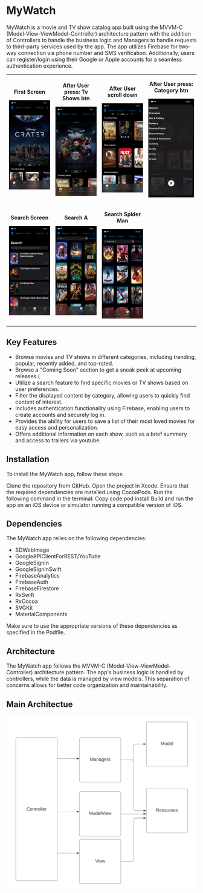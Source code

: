 # MyWatch

MyWatch is a movie and TV show catalog app built using the MVVM-C (Model-View-ViewModel-Controller) architecture pattern with the addition of Controllers to handle the business logic and Managers to handle requests to third-party services used by the app. The app utilizes Firebase for two-way connection via phone number and SMS verification. Additionally, users can register/login using their Google or Apple accounts for a seamless authentication experience. 

<table>
  <tr>
    <td align="center">
      <p><strong>First Screen</strong></p>
      <p><img src="/FirstScreen.png" alt="First Screen" width="300"></p>
    </td>
    <td align="center">
      <p><strong>After User press: Tv Shows btn</strong></p>
      <p><img src="/FirstScreenTV.png" alt="First Screen TV" width="300"></p>
    </td>
    <td align="center">
      <p><strong>After User scroll down</strong></p>
      <p><img src="/ScrollDown.png" alt="Scroll Down" width="300"></p>
    </td>
    <td align="center">
      <p><strong>After User press: Category btn</strong></p>
      <p><img src="/Category.png" alt="Category" width="300"></p>
    </td>
  </tr>
  <tr>
    <td align="center">
      <p><strong>Search Screen</strong></p>
      <p><img src="/Search.png" alt="Search Screen" width="300"></p>
    </td>
    <td align="center">
      <p><strong>Search A</strong></p>
      <p><img src="/SearchA.png" alt="Search A" width="300"></p>
    </td>
    <td align="center">
      <p><strong>Search Spider Man</strong></p>
      <p><img src="/SearchSpiderMan.png" alt="Search Spider Man" width="300"></p>
    </td>
  </tr>
</table>


## Key Features

* Browse movies and TV shows in different categories, including trending, popular, recently added, and top-rated.
* Browse a "Coming Soon" section to get a sneak peek at upcoming releases.(
* Utilize a search feature to find specific movies or TV shows based on user preferences.
* Filter the displayed content by category, allowing users to quickly find content of interest.
* Includes authentication functionality using Firebase, enabling users to create accounts and securely log in.
* Provides the ability for users to save a list of their most loved movies for easy access and personalization.
* Offers additional information on each show, such as a brief summary and access to trailers via youtube.
  
## Installation
To install the MyWatch app, follow these steps:

Clone the repository from GitHub.
Open the project in Xcode.
Ensure that the required dependencies are installed using CocoaPods. Run the following command in the terminal:
Copy code
pod install
Build and run the app on an iOS device or simulator running a compatible version of iOS.

## Dependencies
The MyWatch app relies on the following dependencies:

* SDWebImage
* GoogleAPIClientForREST/YouTube
* GoogleSignIn
* GoogleSignInSwift
* FirebaseAnalytics
* FirebaseAuth
* FirebaseFirestore
* RxSwift
* RxCocoa
* SVGKit
* MaterialComponents

Make sure to use the appropriate versions of these dependencies as specified in the Podfile.

## Architecture

The MyWatch app follows the MVVM-C (Model-View-ViewModel-Controller) architecture pattern. The app's business logic is handled by controllers, while the data is managed by view models. This separation of concerns allows for better code organization and maintainability.

## Main Architectue

![Alt Text](/architecturalPattern.svg)
